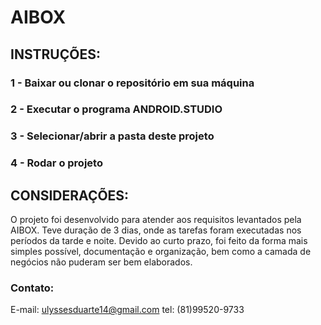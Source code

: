 # AIBOX

## INSTRUÇÕES:

### 1 - Baixar ou clonar o repositório em sua máquina
### 2 - Executar o programa ANDROID.STUDIO
### 3 - Selecionar/abrir a pasta deste projeto 
### 4 - Rodar o projeto

## CONSIDERAÇÕES:

O projeto foi desenvolvido para atender aos requisitos levantados pela AIBOX.
Teve duração de 3 dias, onde as tarefas foram executadas nos períodos da tarde
e noite. Devido ao curto prazo, foi feito da forma mais simples possível, 
documentação e organização, bem como a camada de negócios não puderam ser bem
elaborados.

### Contato:

E-mail: ulyssesduarte14@gmail.com
tel: (81)99520-9733

